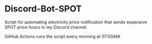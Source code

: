 # Discord-Bot-SPOT

Script for automating electricity price notification that sends expensive SPOT price hours to my Discord channel.

GitHub Actions runs the script every morning at 07:00AM.
